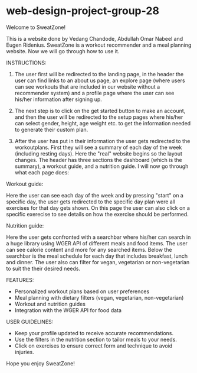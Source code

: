 # web-design-project-group-28

Welcome to SweatZone!

This is a website done by Vedang Chandode, Abdullah Omar Nabeel and Eugen Ridenius. SweatZone is a workout recommender and a meal planning website. Now we will go through how to use it.

INSTRUCTIONS:

1. The user first will be redirected to the landing page, in the header the user can find links to an about us page, an explore page (where users can see workouts that are included in our website without a recommender system) and a profile page where the user can see his/her information after signing up.

2. The next step is to click on the get started button to make an account, and then the user will be redirected to the setup pages where his/her can select gender, height, age weight etc. to get the information needed to generate their custom plan.

3. After the user has put in their information the user gets redirected to the workoutplans. First they will see a summary of each day of the week (including resting days). Here the "real" website begins so the layout changes. The header has three sections the dashboard (which is the summary), a workout guide, and a nutrition guide. I will now go through what each page does:

Workout guide:

Here the user can see each day of the week and by pressing "start" on a specific day, the user gets redirected to the specific day plan were all exercises for that day gets shown. On this page the user can also click on a specific exerecise to see details on how the exercise should be performed.

Nutrition guide:

Here the user gets confronted with a searchbar where his/her can search in a huge library using WGER API of different meals and food items. The user can see calorie content and more for any searched items. Below the searchbar is the meal schedule for each day that includes breakfast, lunch and dinner. The user also can filter for vegan, vegetarian or non-vegetarian to suit the their desired needs.

FEATURES:

- Personalized workout plans based on user preferences
- Meal planning with dietary filters (vegan, vegetarian, non-vegetarian)
- Workout and nutrition guides
- Integration with the WGER API for food data

USER GUIDELINES:

- Keep your profile updated to receive accurate recommendations.
- Use the filters in the nutrition section to tailor meals to your needs.
- Click on exercises to ensure correct form and technique to avoid injuries.

Hope you enjoy SweatZone!
